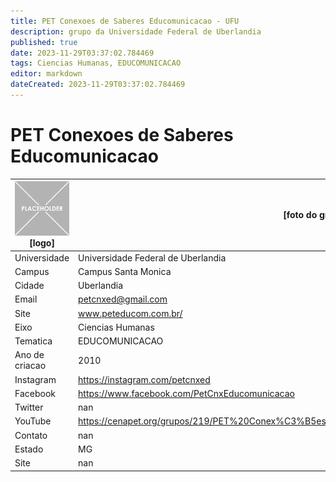 ```yaml
---
title: PET Conexoes de Saberes Educomunicacao - UFU
description: grupo da Universidade Federal de Uberlandia
published: true
date: 2023-11-29T03:37:02.784469
tags: Ciencias Humanas, EDUCOMUNICACAO
editor: markdown
dateCreated: 2023-11-29T03:37:02.784469
---
```


# PET Conexoes de Saberes Educomunicacao


| ![placeholder.png](/placeholder.png) [logo] | [foto do grupo] UFU         |
| ------------------------------------------- | ------------------------------------------------- |
| Universidade                                | Universidade Federal de Uberlandia      |
| Campus                                      | Campus Santa Monica            |
| Cidade                                      | Uberlandia             |
| Email                                       | petcnxed@gmail.com             |
| Site                                        | www.peteducom.com.br/              |
| Eixo                                        | Ciencias Humanas              |
| Tematica                                    | EDUCOMUNICACAO          |
| Ano de criacao                              | 2010        |
| Instagram                                   | https://instagram.com/petcnxed         |
| Facebook                                    | https://www.facebook.com/PetCnxEducomunicacao          |
| Twitter                                     | nan           |
| YouTube                                     | https://cenapet.org/grupos/219/PET%20Conex%C3%B5es%20de%20Saberes%20Educomunica%C3%A7%C3%A3o           |
| Contato                                     | nan         |
| Estado                                      |  MG            |
| Site                                        | nan |
